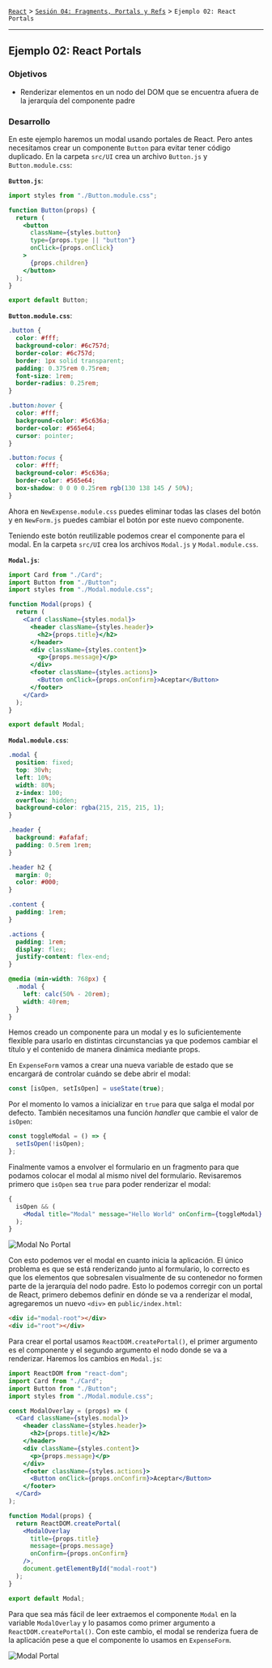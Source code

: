 [`React`](../../README.md) > [`Sesión 04: Fragments, Portals y Refs`](../Readme.md) > `Ejemplo 02: React Portals`

---

## Ejemplo 02: React Portals

### Objetivos

- Renderizar elementos en un nodo del DOM que se encuentra afuera de la jerarquía del componente padre

### Desarrollo

En este ejemplo haremos un modal usando portales de React. Pero antes necesitamos crear un componente `Button` para evitar tener código duplicado. En la carpeta `src/UI` crea un archivo `Button.js` y `Button.module.css`:

**`Button.js`**:

```jsx
import styles from "./Button.module.css";

function Button(props) {
  return (
    <button
      className={styles.button}
      type={props.type || "button"}
      onClick={props.onClick}
    >
      {props.children}
    </button>
  );
}

export default Button;
```

**`Button.module.css`**:

```css
.button {
  color: #fff;
  background-color: #6c757d;
  border-color: #6c757d;
  border: 1px solid transparent;
  padding: 0.375rem 0.75rem;
  font-size: 1rem;
  border-radius: 0.25rem;
}

.button:hover {
  color: #fff;
  background-color: #5c636a;
  border-color: #565e64;
  cursor: pointer;
}

.button:focus {
  color: #fff;
  background-color: #5c636a;
  border-color: #565e64;
  box-shadow: 0 0 0 0.25rem rgb(130 138 145 / 50%);
}
```

Ahora en `NewExpense.module.css` puedes eliminar todas las clases del botón y en `NewForm.js` puedes cambiar el botón por este nuevo componente.

Teniendo este botón reutilizable podemos crear el componente para el modal. En la carpeta `src/UI` crea los archivos `Modal.js` y `Modal.module.css`.

**`Modal.js`**:

```jsx
import Card from "./Card";
import Button from "./Button";
import styles from "./Modal.module.css";

function Modal(props) {
  return (
    <Card className={styles.modal}>
      <header className={styles.header}>
        <h2>{props.title}</h2>
      </header>
      <div className={styles.content}>
        <p>{props.message}</p>
      </div>
      <footer className={styles.actions}>
        <Button onClick={props.onConfirm}>Aceptar</Button>
      </footer>
    </Card>
  );
}

export default Modal;
```

**`Modal.module.css`**:

```css
.modal {
  position: fixed;
  top: 30vh;
  left: 10%;
  width: 80%;
  z-index: 100;
  overflow: hidden;
  background-color: rgba(215, 215, 215, 1);
}

.header {
  background: #afafaf;
  padding: 0.5rem 1rem;
}

.header h2 {
  margin: 0;
  color: #000;
}

.content {
  padding: 1rem;
}

.actions {
  padding: 1rem;
  display: flex;
  justify-content: flex-end;
}

@media (min-width: 768px) {
  .modal {
    left: calc(50% - 20rem);
    width: 40rem;
  }
}
```

Hemos creado un componente para un modal y es lo suficientemente flexible para usarlo en distintas circunstancias ya que podemos cambiar el título y el contenido de manera dinámica mediante props.

En `ExpenseForm` vamos a crear una nueva variable de estado que se encargará de controlar cuándo se debe abrir el modal:

```jsx
const [isOpen, setIsOpen] = useState(true);
```

Por el momento lo vamos a inicializar en `true` para que salga el modal por defecto. También necesitamos una función _handler_ que cambie el valor de `isOpen`:

```jsx
const toggleModal = () => {
  setIsOpen(!isOpen);
};
```

Finalmente vamos a envolver el formulario en un fragmento para que podamos colocar el modal al mismo nivel del formulario. Revisaremos primero que `isOpen` sea `true` para poder renderizar el modal:

```jsx
{
  isOpen && (
    <Modal title="Modal" message="Hello World" onConfirm={toggleModal} />
  );
}
```

![Modal No Portal](./assets/react-portal-modal.png)

Con esto podemos ver el modal en cuanto inicia la aplicación. El único problema es que se está renderizando junto al formulario, lo correcto es que los elementos que sobresalen visualmente de su contenedor no formen parte de la jerarquía del nodo padre. Esto lo podemos corregir con un portal de React, primero debemos definir en dónde se va a renderizar el modal, agregaremos un nuevo `<div>` en `public/index.html`:

```html
<div id="modal-root"></div>
<div id="root"></div>
```

Para crear el portal usamos `ReactDOM.createPortal()`, el primer argumento es el componente y el segundo argumento el nodo donde se va a renderizar. Haremos los cambios en `Modal.js`:

```jsx
import ReactDOM from "react-dom";
import Card from "./Card";
import Button from "./Button";
import styles from "./Modal.module.css";

const ModalOverlay = (props) => (
  <Card className={styles.modal}>
    <header className={styles.header}>
      <h2>{props.title}</h2>
    </header>
    <div className={styles.content}>
      <p>{props.message}</p>
    </div>
    <footer className={styles.actions}>
      <Button onClick={props.onConfirm}>Aceptar</Button>
    </footer>
  </Card>
);

function Modal(props) {
  return ReactDOM.createPortal(
    <ModalOverlay
      title={props.title}
      message={props.message}
      onConfirm={props.onConfirm}
    />,
    document.getElementById("modal-root")
  );
}

export default Modal;
```

Para que sea más fácil de leer extraemos el componente `Modal` en la variable `ModalOverlay` y lo pasamos como primer argumento a `ReactDOM.createPortal()`. Con este cambio, el modal se renderiza fuera de la aplicación pese a que el componente lo usamos en `ExpenseForm`.

![Modal Portal](./assets/react-portal-modal-2.png)
